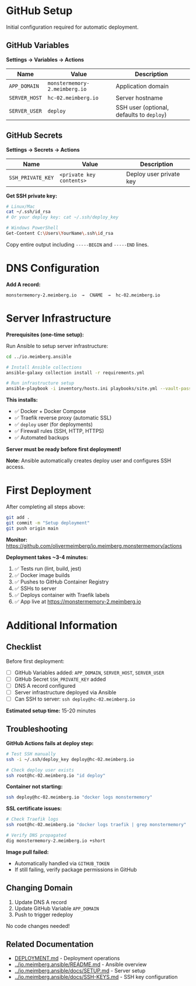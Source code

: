 # GitHub Setup

Initial configuration required for automatic deployment.

## GitHub Variables

**Settings → Variables → Actions**

| Name | Value | Description |
|------|-------|-------------|
| `APP_DOMAIN` | `monstermemory-2.meimberg.io` | Application domain |
| `SERVER_HOST` | `hc-02.meimberg.io` | Server hostname |
| `SERVER_USER` | `deploy` | SSH user (optional, defaults to `deploy`) |

## GitHub Secrets

**Settings → Secrets → Actions**

| Name | Value | Description |
|------|-------|-------------|
| `SSH_PRIVATE_KEY` | `<private key contents>` | Deploy user private key |

**Get SSH private key:**
```bash
# Linux/Mac
cat ~/.ssh/id_rsa
# Or your deploy key: cat ~/.ssh/deploy_key

# Windows PowerShell
Get-Content C:\Users\YourName\.ssh\id_rsa
```

Copy entire output including `-----BEGIN` and `-----END` lines.



# DNS Configuration

**Add A record:**
```
monstermemory-2.meimberg.io  →  CNAME  →  hc-02.meimberg.io
```

# Server Infrastructure

**Prerequisites (one-time setup):**

Run Ansible to setup server infrastructure:

```bash
cd ../io.meimberg.ansible

# Install Ansible collections
ansible-galaxy collection install -r requirements.yml

# Run infrastructure setup
ansible-playbook -i inventory/hosts.ini playbooks/site.yml --vault-password-file vault_pass
```

**This installs:**
- ✅ Docker + Docker Compose
- ✅ Traefik reverse proxy (automatic SSL)
- ✅ `deploy` user (for deployments)
- ✅ Firewall rules (SSH, HTTP, HTTPS)
- ✅ Automated backups

**Server must be ready before first deployment!**

**Note:** Ansible automatically creates deploy user and configures SSH access.



# First Deployment

After completing all steps above:

```bash
git add .
git commit -m "Setup deployment"
git push origin main
```

**Monitor:** https://github.com/olivermeimberg/io.meimberg.monstermemory/actions

**Deployment takes ~3-4 minutes:**
1. ✅ Tests run (lint, build, jest)
2. ✅ Docker image builds
3. ✅ Pushes to GitHub Container Registry
4. ✅ SSHs to server
5. ✅ Deploys container with Traefik labels
6. ✅ App live at https://monstermemory-2.meimberg.io

# Additional Information

## Checklist

Before first deployment:

- [ ] GitHub Variables added: `APP_DOMAIN`, `SERVER_HOST`, `SERVER_USER`
- [ ] GitHub Secret `SSH_PRIVATE_KEY` added
- [ ] DNS A record configured
- [ ] Server infrastructure deployed via Ansible
- [ ] Can SSH to server: `ssh deploy@hc-02.meimberg.io`

**Estimated setup time:** 15-20 minutes


## Troubleshooting

**GitHub Actions fails at deploy step:**
```bash
# Test SSH manually
ssh -i ~/.ssh/deploy_key deploy@hc-02.meimberg.io

# Check deploy user exists
ssh root@hc-02.meimberg.io "id deploy"
```

**Container not starting:**
```bash
ssh deploy@hc-02.meimberg.io "docker logs monstermemory"
```

**SSL certificate issues:**
```bash
# Check Traefik logs
ssh root@hc-02.meimberg.io "docker logs traefik | grep monstermemory"

# Verify DNS propagated
dig monstermemory-2.meimberg.io +short
```

**Image pull failed:**
- Automatically handled via `GITHUB_TOKEN`
- If still failing, verify package permissions in GitHub



## Changing Domain

1. Update DNS A record
2. Update GitHub Variable `APP_DOMAIN`
3. Push to trigger redeploy

No code changes needed!



## Related Documentation

- [DEPLOYMENT.md](DEPLOYMENT.md) - Deployment operations
- [../io.meimberg.ansible/README.md](../io.meimberg.ansible/README.md) - Ansible overview
- [../io.meimberg.ansible/docs/SETUP.md](../io.meimberg.ansible/docs/SETUP.md) - Server setup
- [../io.meimberg.ansible/docs/SSH-KEYS.md](../io.meimberg.ansible/docs/SSH-KEYS.md) - SSH key configuration

